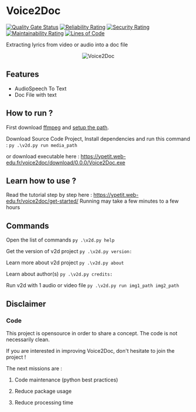 # Voice2Doc

[![Quality Gate Status](https://sonarcloud.io/api/project_badges/measure?project=YP522_Voice2Doc&metric=alert_status)](https://sonarcloud.io/summary/new_code?id=YP522_Voice2Doc) [![Reliability Rating](https://sonarcloud.io/api/project_badges/measure?project=YP522_Voice2Doc&metric=reliability_rating)](https://sonarcloud.io/summary/new_code?id=YP522_Voice2Doc) [![Security Rating](https://sonarcloud.io/api/project_badges/measure?project=YP522_Voice2Doc&metric=security_rating)](https://sonarcloud.io/summary/new_code?id=YP522_Voice2Doc) [![Maintainability Rating](https://sonarcloud.io/api/project_badges/measure?project=YP522_Voice2Doc&metric=sqale_rating)](https://sonarcloud.io/summary/new_code?id=YP522_Voice2Doc) [![Lines of Code](https://sonarcloud.io/api/project_badges/measure?project=YP522_Voice2Doc&metric=ncloc)](https://sonarcloud.io/summary/new_code?id=YP522_Voice2Doc)

 Extracting lyrics from video or audio into a doc file

<p align="center">
  <img src="https://ypetit.web-edu.fr/voice2doc/voice2doc_banner.png" title="Voice2Doc">
</p>

## Features

- AudioSpeech To Text
- Doc File with text

## How to run ?
First download [ffmpeg](https://www.ffmpeg.org/download.html) and [setup the path](https://www.youtube.com/results?search_query=install+ffmpeg).

Download Source Code Project, Install dependencies and run this command :
`py .\v2d.py run media_path`

or download executable here :
https://ypetit.web-edu.fr/voice2doc/download/0.0.0/Voice2Doc.exe


## Learn how to use ?
Read the tutorial step by step here : https://ypetit.web-edu.fr/voice2doc/get-started/
Running may take a few minutes to a few hours

## Commands
Open the list of commands
`py .\v2d.py help`

Get the version of v2d project
`py .\v2d.py version:`

Learn more about v2d project
`py .\v2d.py about`
    
Learn about author(s)
`py .\v2d.py credits:`

Run v2d with 1 audio or video file
`py .\v2d.py run img1_path img2_path`

## Disclaimer
### Code
This project is opensource in order to share a concept.
The code is not necessarily clean.

If you are interested in improving Voice2Doc, don't hesitate to join the project ! 

The next missions are :

1. Code maintenance (python best practices)

2. Reduce package usage

3. Reduce processing time